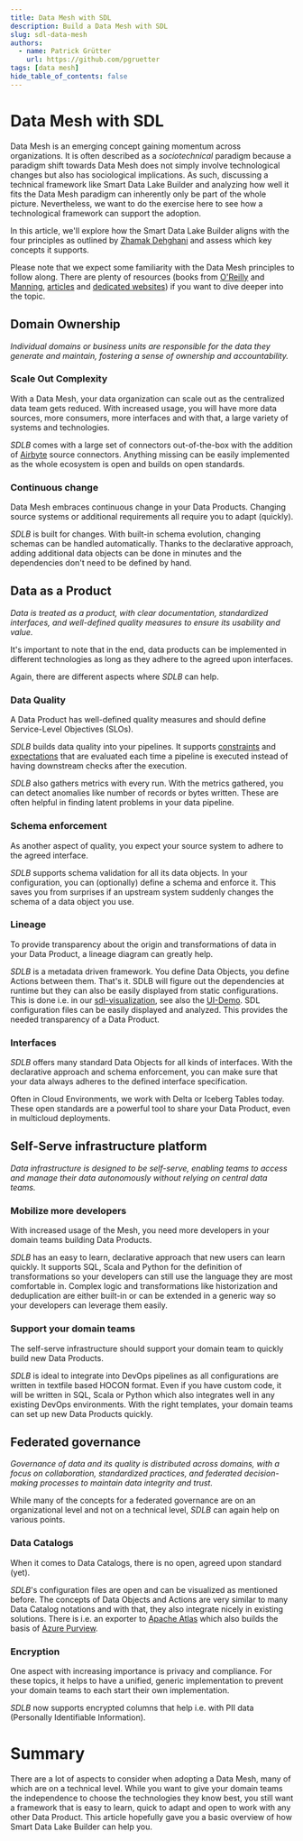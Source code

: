```yaml
---
title: Data Mesh with SDL
description: Build a Data Mesh with SDL
slug: sdl-data-mesh
authors:
  - name: Patrick Grütter
    url: https://github.com/pgruetter
tags: [data mesh]
hide_table_of_contents: false
---
```


# Data Mesh with SDL

Data Mesh is an emerging concept gaining momentum across organizations.
It is often described as a _sociotechnical_ paradigm because a paradigm shift towards Data Mesh does not simply involve 
technological changes but also has sociological implications.
As such, discussing a technical framework like Smart Data Lake Builder and analyzing how well it fits the 
Data Mesh paradigm can inherently only be part of the whole picture. 
Nevertheless, we want to do the exercise here to see how a technological framework can support the adoption.

In this article, we'll explore how the Smart Data Lake Builder aligns with the four principles as outlined by 
[Zhamak Dehghani](https://martinfowler.com/articles/data-mesh-principles.html)
and assess which key concepts it supports. 

Please note that we expect some familiarity with the Data Mesh principles to follow along.
There are plenty of resources (books from [O'Reilly](https://www.oreilly.com/library/view/data-mesh/9781492092384/)
and [Manning](https://www.manning.com/books/data-mesh-in-action), 
[articles](https://martinfowler.com/articles/data-mesh-principles.html)
and [dedicated websites](https://www.datamesh-architecture.com/)) if you want to dive deeper into the topic.


## Domain Ownership
_Individual domains or business units are responsible for the data they generate and maintain, 
fostering a sense of ownership and accountability._


### Scale Out Complexity
With a Data Mesh, your data organization can scale out as the centralized data team gets reduced. 
With increased usage, you will have more data sources, more consumers, more interfaces and with that, 
a large variety of systems and technologies. 

*SDLB* comes with a large set of connectors out-of-the-box with the addition of 
[Airbyte](https://airbyte.com/connectors?connector-type=Sources) source connectors.
Anything missing can be easily implemented as the whole ecosystem is open and builds on open standards.

### Continuous change
Data Mesh embraces continuous change in your Data Products. 
Changing source systems or additional requirements all require you to adapt (quickly).

*SDLB* is built for changes.
With built-in schema evolution, changing schemas can be handled automatically.
Thanks to the declarative approach, adding additional data objects can be done in minutes 
and the dependencies don't need to be defined by hand.


## Data as a Product
_Data is treated as a product, with clear documentation, standardized interfaces, 
and well-defined quality measures to ensure its usability and value._

It's important to note that in the end, data products can be implemented in different technologies
as long as they adhere to the agreed upon interfaces.

Again, there are different aspects where *SDLB* can help.

### Data Quality
A Data Product has well-defined quality measures and should define Service-Level Objectives (SLOs).

*SDLB* builds data quality into your pipelines. 
It supports [constraints](../../docs/reference/dataQuality#constraints) and 
[expectations](../../docs/reference/dataQuality#expectations)
that are evaluated each time a pipeline is executed instead of having downstream checks after the execution.

*SDLB* also gathers metrics with every run.
With the metrics gathered, you can detect anomalies like number of records or bytes written.
These are often helpful in finding latent problems in your data pipeline.

### Schema enforcement
As another aspect of quality, you expect your source system to adhere to the agreed interface.

*SDLB* supports schema validation for all its data objects.
In your configuration, you can (optionally) define a schema and enforce it.
This saves you from surprises if an upstream system suddenly changes the schema of a data object you use.

### Lineage
To provide transparency about the origin and transformations of data in your Data Product,
a lineage diagram can greatly help.

*SDLB* is a metadata driven framework. 
You define Data Objects, you define Actions between them. That's it.
SDLB will figure out the dependencies at runtime but they can also be easily displayed from static configurations.
This is done i.e. in our [sdl-visualization](https://github.com/smart-data-lake/sdl-visualization), see also the [UI-Demo](https://ui-demo.smartdatalake.ch/).
SDL configuration files can be easily displayed and analyzed. 
This provides the needed transparency of a Data Product. 

### Interfaces
*SDLB* offers many standard Data Objects for all kinds of interfaces.
With the declarative approach and schema enforcement, you can make sure that your data always adheres to the
defined interface specification.

Often in Cloud Environments, we work with Delta or Iceberg Tables today. 
These open standards are a powerful tool to share your Data Product, even in multicloud deployments.

## Self-Serve infrastructure platform
_Data infrastructure is designed to be self-serve, enabling teams to access and manage their data autonomously without 
relying on central data teams._

### Mobilize more developers
With increased usage of the Mesh, you need more developers in your domain teams building Data Products.

*SDLB* has an easy to learn, declarative approach that new users can learn quickly.
It supports SQL, Scala and Python for the definition of transformations so your developers can still
use the language they are most comfortable in.
Complex logic and transformations like historization and deduplication are either built-in or can be extended 
in a generic way so your developers can leverage them easily.

### Support your domain teams
The self-serve infrastructure should support your domain team to quickly build new Data Products.

*SDLB* is ideal to integrate into DevOps pipelines as all configurations are written in textfile based HOCON format.
Even if you have custom code, it will be written in SQL, Scala or Python which also integrates well
in any existing DevOps environments. 
With the right templates, your domain teams can set up new Data Products quickly.

## Federated governance
_Governance of data and its quality is distributed across domains, with a focus on collaboration, standardized practices, 
and federated decision-making processes to maintain data integrity and trust._

While many of the concepts for a federated governance are on an organizational level and not on a technical level, 
*SDLB* can again help on various points.


### Data Catalogs
When it comes to Data Catalogs, there is no open, agreed upon standard (yet). 

*SDLB*'s configuration files are open and can be visualized as mentioned before.
The concepts of Data Objects and Actions are very similar to many Data Catalog notations and 
with that, they also integrate nicely in existing solutions. 
There is i.e. an exporter to [Apache Atlas](https://atlas.apache.org/#/) which also builds the basis of 
[Azure Purview](https://azure.microsoft.com/en-us/products/purview).

### Encryption
One aspect with increasing importance is privacy and compliance. 
For these topics, it helps to have a unified, generic implementation to prevent your domain teams to each
start their own implementation. 

*SDLB* now supports encrypted columns that help i.e. with PII data (Personally Identifiable Information).


# Summary
There are a lot of aspects to consider when adopting a Data Mesh, many of which are on a technical level.
While you want to give your domain teams the independence to choose the technologies they know best, 
you still want a framework that is easy to learn, quick to adapt and open to work with any other Data Product.
This article hopefully gave you a basic overview of how Smart Data Lake Builder can help you.